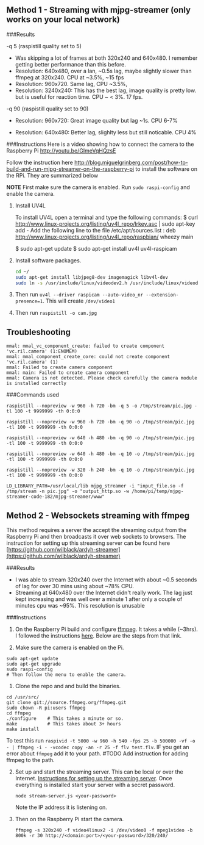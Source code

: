 ## Method 1 - Streaming with mjpg-streamer (only works on your local network)


###Results

-q 5 (raspistill quality set to 5)
* Was skipping a lot of frames at both 320x240 and 640x480.  I remember getting better performance than this before.
* Resolution: 640x480, over a lan, ~0.5s lag, maybe slightly slower than ffmpeg at 320x240. CPU at ~3.5%, ~15 fps
* Resolution: 960x720. Same lag, CPU ~3.5%,
* Resolution: 3240x240: This has the best lag, image quality is pretty low. but is useful for reaction time. CPU ~ < 3%. 17 fps.

-q 90 (raspistill quality set to 90)
* Resolution: 960x720:  Great image quality but lag ~1s. CPU 6-7%

* Resolution: 640x480:  Better lag, slighlty less but still noticable. CPU 4%


###Instructions
Here is a video showing how to connect the camera to the Raspberry Pi http://youtu.be/GImeVqHQzsE 

Follow the instruction here http://blog.miguelgrinberg.com/post/how-to-build-and-run-mjpg-streamer-on-the-raspberry-pi to install the software on the RPi. They are summarized below

**NOTE** First make sure the camera is enabled. Run `sudo raspi-config` and enable the camera.

1. Install UV4L
	
	To install UV4L open a terminal and type the following commands:
	$ curl http://www.linux-projects.org/listing/uv4l_repo/lrkey.asc | sudo apt-key add -
	Add the following line to the file /etc/apt/sources.list :
	deb http://www.linux-projects.org/listing/uv4l_repo/raspbian/ wheezy main

	$ sudo apt-get update
	$ sudo apt-get install uv4l uv4l-raspicam

1. Install software packages. 
	```sh
	cd ~/
	sudo apt-get install libjpeg8-dev imagemagick libv4l-dev
	sudo ln -s /usr/include/linux/videodev2.h /usr/include/linux/videodev.h

	```

2. Then run `uv4l --driver raspicam --auto-video_nr --extension-presence=1`. This will create `/dev/video1`
 

3. Then run `raspistill -o cam.jpg`

## Troubleshooting

```
mmal: mmal_vc_component_create: failed to create component 'vc.ril.camera' (1:ENOMEM)
mmal: mmal_component_create_core: could not create component 'vc.ril.camera' (1)
mmal: Failed to create camera component
mmal: main: Failed to create camera component
mmal: Camera is not detected. Please check carefully the camera module is installed correctly
```


###Commands used

```
raspistill --nopreview -w 960 -h 720 -bm -q 5 -o /tmp/stream/pic.jpg -tl 100 -t 9999999 -th 0:0:0

raspistill --nopreview -w 960 -h 720 -bm -q 90 -o /tmp/stream/pic.jpg -tl 100 -t 9999999 -th 0:0:0

raspistill --nopreview -w 640 -h 480 -bm -q 90 -o /tmp/stream/pic.jpg -tl 100 -t 9999999 -th 0:0:0

raspistill --nopreview -w 640 -h 480 -bm -q 10 -o /tmp/stream/pic.jpg -tl 100 -t 9999999 -th 0:0:0

raspistill --nopreview -w 320 -h 240 -bm -q 10 -o /tmp/stream/pic.jpg -tl 100 -t 9999999 -th 0:0:0

LD_LIBRARY_PATH=/usr/local/lib mjpg_streamer -i "input_file.so -f /tmp/stream -n pic.jpg" -o "output_http.so -w /home/pi/temp/mjpg-streamer-code-182/mjpg-streamer/www"
```

## Method 2 - Websockets streaming with ffmpeg
This method requires a server the accept the streaming output from the Raspberry Pi and then broadcasts it over  web sockets to browsers. The instruction for setting up this streaming server can be found here [https://github.com/wilblack/ardyh-streamer](https://github.com/wilblack/ardyh-streamer)

###Results
* I was able to stream 320x240 over the Internet with about ~0.5 seconds of lag for over 30 mins using about ~78% CPU.
* Streaming at 640x480 over the Internet didn't really work. The lag just kept increasing and was well over a minute 1 after only a couple of minutes cpu was ~95%. This resolution is unusable

###Instructions 

1. On the Raspberry Pi build and configure [ffmpeg](http://ffmpeg.org/). It takes a while (~3hrs). I followed the instructions [here](http://sirlagz.net/2012/08/04/how-to-stream-a-webcam-from-the-raspberry-pi/). Below are the steps from that link.
 
  0. Make sure the camera is enabled on the Pi.
  
  ```
  sudo apt-get update
  sudo apt-get upgrade
  sudo raspi-config
  # Then follow the menu to enable the camera.
  ```

  1. Clone the repo and and build the binaries.
    
   ```
   cd /usr/src/
   git clone git://source.ffmpeg.org/ffmpeg.git
   sudo chown -R pi:users ffmpeg
   cd ffmpeg
   ./configure    # This takes a minute or so. 
   make           # This takes about 3+ hours
   make install
   ```

  To test this run 
  `raspivid -t 5000 -w 960 -h 540 -fps 25 -b 500000 -vf -o - | ffmpeg -i - -vcodec copy -an -r 25 -f flv test.flv`. 
  IF you get an error about `ffmpeg` add it to your path. #TODO Add instruction for adding ffmpeg to the path. 
   
2. Set up and start the streaming server. This can be local or over the Internet.  [Instructions for setting up the streaming server](https://github.com/wilblack/ardyh-streamer). Once everything is installed start your server with a secret password.
	
    ```
    node stream-server.js <your-password>
    ```
     
     Note the IP address it is listening on. 


3. Then on the Raspberry Pi start the camera.
	```
	ffmpeg -s 320x240 -f video4linux2 -i /dev/video0 -f mpeg1video -b 800k -r 30 http://<domain:port>/<your-password>/320/240/

	```
